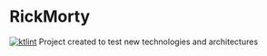 # RickMorty
[![ktlint](https://img.shields.io/badge/code%20style-%E2%9D%A4-FF4081.svg)](https://ktlint.github.io/)
Project created to test new technologies and architectures
